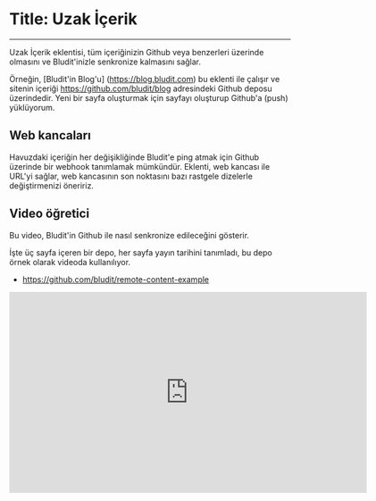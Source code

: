 # Title: Uzak İçerik
<!-- Position: 1 -->
---
Uzak İçerik eklentisi, tüm içeriğinizin Github veya benzerleri üzerinde olmasını ve Bludit'inizle senkronize kalmasını sağlar.

Örneğin, [Bludit'in Blog'u] (https://blog.bludit.com) bu eklenti ile çalışır ve sitenin içeriği https://github.com/bludit/blog adresindeki Github deposu üzerindedir. Yeni bir sayfa oluşturmak için sayfayı oluşturup Github'a (push) yüklüyorum.

## Web kancaları
Havuzdaki içeriğin her değişikliğinde Bludit'e ping atmak için Github üzerinde bir webhook tanımlamak mümkündür. Eklenti, web kancası ile URL'yi sağlar, web kancasının son noktasını bazı rastgele dizelerle değiştirmenizi öneririz.

## Video öğretici
Bu video, Bludit'in Github ile nasıl senkronize edileceğini gösterir.

İşte üç sayfa içeren bir depo, her sayfa yayın tarihini tanımladı, bu depo örnek olarak videoda kullanılıyor.
- https://github.com/bludit/remote-content-example

<div class="video-embed">
	<iframe width="640" height="360" src="https://www.youtube.com/embed/Kzh_Wl2ZovQ?rel=0&amp;showinfo=0" frameborder="0" gesture="media" allowfullscreen></iframe>
</div>
